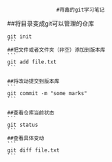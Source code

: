                     #蒋鑫的git学习笔记

##将目录变成git可以管理的仓库
````
git init
```
##把文件或者文件夹（非空）添加到版本库
```
git add file.txt
```

##将改动提交到版本库
```
git commit -m "some marks"
```

##查看仓库当前状态
```
git status
```
##查看具体变动
```
git diff file.txt
```



